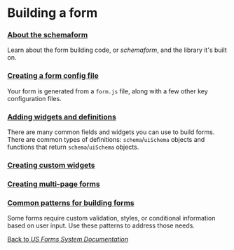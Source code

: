 # Building a form

### [About the schemaform](building-a-form/about-the-json-schema-standard-and-react-jsonschema-form.md)

Learn about the form building code, or *schemaform*, and the library it's built on.

### [Creating a form config file](building-a-form/creating-a-form-config-file.md)

Your form is generated from a `form.js` file, along with a few other key configuration files.

### [Adding widgets and definitions](building-a-form/adding-widgets-and-definitions.md)

There are many common fields and widgets you can use to build forms. There are common types of definitions: `schema`/`uiSchema` objects and functions that return `schema`/`uiSchema` objects.

### [Creating custom widgets](building-a-form/creating-custom-widgets.md)

### [Creating multi-page forms](building-a-form/creating-multi-page-forms.md)

### [Common patterns for building forms](common-patterns-for-building-forms.md)

Some forms require custom validation, styles, or conditional information based on user input. Use these patterns to address those needs.

[Back to *US Forms System Documentation*](/docs/README.md)
